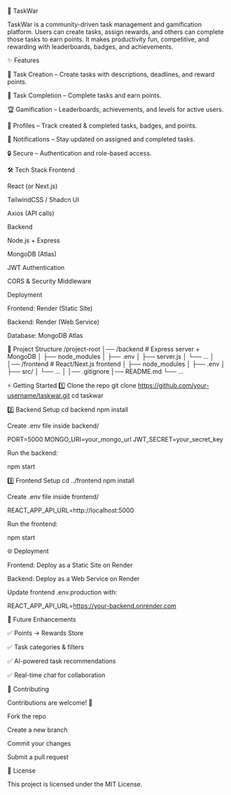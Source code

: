 🚀 TaskWar

TaskWar is a community-driven task management and gamification platform.
Users can create tasks, assign rewards, and others can complete those tasks to earn points.
It makes productivity fun, competitive, and rewarding with leaderboards, badges, and achievements.

✨ Features

📝 Task Creation – Create tasks with descriptions, deadlines, and reward points.

🎯 Task Completion – Complete tasks and earn points.

🏆 Gamification – Leaderboards, achievements, and levels for active users.

👥 Profiles – Track created & completed tasks, badges, and points.

🔔 Notifications – Stay updated on assigned and completed tasks.

🔒 Secure – Authentication and role-based access.

🛠️ Tech Stack
Frontend

React (or Next.js)

TailwindCSS / Shadcn UI

Axios (API calls)

Backend

Node.js + Express

MongoDB (Atlas)

JWT Authentication

CORS & Security Middleware

Deployment

Frontend: Render (Static Site)

Backend: Render (Web Service)

Database: MongoDB Atlas

📂 Project Structure
/project-root
│── /backend          # Express server + MongoDB
│    ├── node_modules
│    ├── .env
│    ├── server.js
│    └── ...
│
│── /frontend         # React/Next.js frontend
│    ├── node_modules
│    ├── .env
│    ├── src/
│    └── ...
│
│── .gitignore
│── README.md
└── ...

⚡ Getting Started
1️⃣ Clone the repo
git clone https://github.com/your-username/taskwar.git
cd taskwar

2️⃣ Backend Setup
cd backend
npm install


Create .env file inside backend/

PORT=5000
MONGO_URI=your_mongo_url
JWT_SECRET=your_secret_key


Run the backend:

npm start

3️⃣ Frontend Setup
cd ../frontend
npm install


Create .env file inside frontend/

REACT_APP_API_URL=http://localhost:5000


Run the frontend:

npm start

🌐 Deployment

Frontend: Deploy as a Static Site on Render

Backend: Deploy as a Web Service on Render

Update frontend .env.production with:

REACT_APP_API_URL=https://your-backend.onrender.com

🎯 Future Enhancements

✅ Points → Rewards Store

✅ Task categories & filters

✅ AI-powered task recommendations

✅ Real-time chat for collaboration

🤝 Contributing

Contributions are welcome! 🎉

Fork the repo

Create a new branch

Commit your changes

Submit a pull request

📜 License

This project is licensed under the MIT License.
